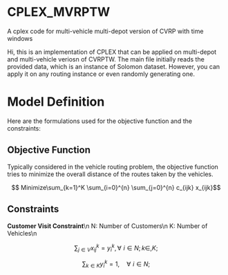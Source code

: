 # CPLEX_MVRPTW
A cplex code for multi-vehicle multi-depot version of CVRP with time windows

Hi, this is an implementation of CPLEX that can be applied on multi-depot and multi-vehicle veriosn of CVRPTW. The main file initially reads the provided data, which is an instance of Solomon dataset. However, you can apply it on any routing instance or even randomly generating one. 

# Model Definition
Here are the formulations used for the objective function and the constraints:

## Objective Function
Typically considered in the vehicle routing problem, the objective function tries to minimize the overall distance of the routes taken by the vehicles.

$$ Minimize\sum_{k=1}^K \sum_{i=0}^{n} \sum_{j=0}^{n} c_{ijk} x_{ijk}$$

## Constraints

**Customer Visit Constraint**\n
N: Number of Customers\n
K: Number of Vehicles\n

$$ \sum_{j \in V }  x_{ij}^{k} = y_{i}^{k}, \forall \, \,  i \in N; \, k \in,  K; $$

$$\sum_{k \in K } y_{i}^{k} = 1, \quad \forall \, \,  i \in N; $$




